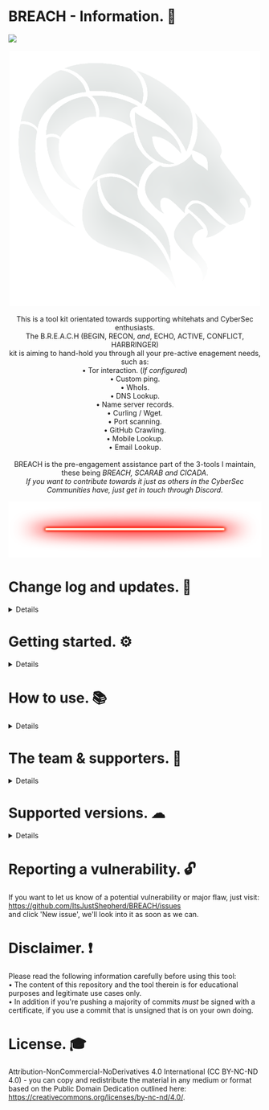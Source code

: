 # BREACH - Information. 🐏<br>
<body>
    <a href="https://www.codacy.com/gh/ItsJustShepherd/BREACH/dashboard?utm_source=github.com&amp;utm_medium=referral&amp;utm_content=ItsJustShepherd/BREACH&amp;utm_campaign=Badge_Grade"><img src="https://app.codacy.com/project/badge/Grade/a7915b01a5a3479f8bc6c014f3f54980"/></a>
<head>
  <p align="center">
    <img src="https://github.com/ItsJustShepherd/BREACH/blob/gh-pages/Gallery/CapricornAlt.png?raw=true" width="500" height="508" /></p>
</head>

   <p align="center">
This is a tool kit orientated towards supporting whitehats and CyberSec enthusiasts.<br>
  The B.R.E.A.C.H (BEGIN, RECON, <i>and</i>, ECHO, ACTIVE, CONFLICT, HARBRINGER)<br>kit is aiming to hand-hold you through all your pre-active enagement needs, such as:<br>
• Tor interaction. (<i>If configured</i>) <br>
• Custom ping. <br>
• WhoIs. <br>
• DNS Lookup. <br>
• Name server records. <br>
• Curling / Wget. <br>
• Port scanning. <br>
• GitHub Crawling. <br>
• Mobile Lookup. <br>
• Email Lookup. <br>
<br>
BREACH is the pre-engagement assistance part of the 3-tools I maintain, these being <i>BREACH, SCARAB and CICADA</i>.<br>
<i>If you want to contribute towards it just as others in the CyberSec Communities have, just get in touch through Discord.</i>

<body>
  <p align="center">
  <img src="https://github.com/ItsJustShepherd/BREACH/blob/gh-pages/Gallery/neon-line-red.png?raw=true" width="850" height="112" /></p>
</body>


# Change log and updates. 📰<br>
<details>
<a href="https://itsjustshepherd.github.io/BREACH">https://itsjustshepherd.github.io/BREACH</a><br>
</details>

# Getting started. ⚙ <br>
<details>
BREACH itself is a rudementary OsInt supporting tool, you cna set it up with the following steps below<br>
<br>
**Setup | Linux & WSL.**<br>
•  <code>git clone https://github.com/ItsJustShepherd/BREACH.git</code><br>
•  <code>cd ./BREACH</code><br>
•  <code>pip install -r ./requirements.txt</code><br>
•  <code>python3 ./breach.py -help</code><br>
<br>
**Additional configuration.**<br>
• Nothing to report. <br>
<br>
</details>

# How to use. 📚<br>
<details>
• Wiki coming soon.
<br>
</details>

# The team & supporters. 👥<br>
<details>
Shepherd | Lead & Developer                            | https://github.com/ItsJustShepherd<br>
SAINTS | Community Bug Testing                         | https://discord.com/invite/jpHrWjWeWS<br>
SaintSec | Diverse cyber security enthusiasts team     | https//www.SaintsSec.com<br>
Contributors.md                                        | <code>cat ./contributors.md</code><br>
</details>

# Supported versions. ☁<br>
<details>
Below you'll find advice for which versions we're still able to provide support for! <br>

| Version | Supported          |
| ------- | ------------------ |
| x.2.x   | :white_check_mark: |
| x.1.x   |         :x:        |
</details>

# Reporting a vulnerability. 🔓<br>
If you want to let us know of a potential vulnerability or major flaw, just visit: <a href="https://github.com/ItsJustShepherd/BREACH/issues">https://github.com/ItsJustShepherd/BREACH/issues</a></i><br>
and click 'New issue', we'll look into it as soon as we can.<br>

# Disclaimer. ❗<br>
Please read the following information carefully before using this tool:<br>
• The content of this repository and the tool therein is for educational purposes and legitimate use cases only.<br>
• In addition if you're pushing a majority of commits <i>must</i> be signed with a certificate, if you use a commit that is unsigned that is on your own doing.<br>

# License. 🎓<br>
Attribution-NonCommercial-NoDerivatives 4.0 International (CC BY-NC-ND 4.0) - you can copy and redistribute the material in any medium or format based on the Public Domain Dedication outlined here: https://creativecommons.org/licenses/by-nc-nd/4.0/.